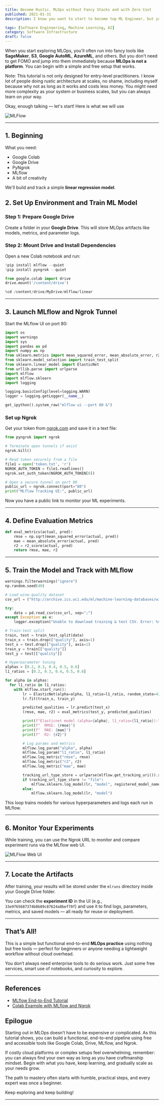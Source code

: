```yaml
---
title: Become Rustic. MLOps without Fancy Stacks and with Zero Cost
published: 2021-01-31
description: I know you want to start to become top ML Engineer, but you don't have fancy production setup. A beginner-friendly, cost-free MLOps setup using Colab, Drive, MLflow, and Ngrok, no fancy cloud platforms needed.

tags: [Software Engineering, Machine Learning, AI]
category: Software Infrastructure
draft: false
---
```


When you start exploring MLOps, you'll often run into fancy tools like **SageMaker**, **S3**, **Google AutoML**, **AzureML**, and others. But you don't need to get FOMO and jump into them immediately because **MLOps is not a platform**. You can begin with a simple and free setup that works.

Note: This tutorial is not only designed for entry-level practitioners. I know lot of people doing rustic architecture at scales, no shame, including myself because why not as long as it works and costs less money. You might need more complexity as your system or business scales, but you can always learn on your way.

Okay, enough talking — let's start! Here is what we will use

![MLFlow](https://viso.ai/wp-content/uploads/2024/03/mlflow.jpg)

---

## 1. Beginning

What you need:

- Google Colab  
- Google Drive  
- PyNgrok  
- MLflow  
- A bit of creativity

We'll build and track a simple **linear regression model**.


## 2. Set Up Environment and Train ML Model

### Step 1: Prepare Google Drive

Create a folder in your **Google Drive**. This will store MLOps artifacts like models, metrics, and parameter logs.

### Step 2: Mount Drive and Install Dependencies

Open a new Colab notebook and run:

```python
!pip install mlflow --quiet
!pip install pyngrok --quiet

from google.colab import drive
drive.mount('/content/drive')

%cd /content/drive/MyDrive/mlflow/linear
```

---

## 3. Launch MLflow and Ngrok Tunnel

Start the MLflow UI on port 80:

```python
import os
import warnings
import sys
import pandas as pd
import numpy as np
from sklearn.metrics import mean_squared_error, mean_absolute_error, r2_score
from sklearn.model_selection import train_test_split
from sklearn.linear_model import ElasticNet
from urllib.parse import urlparse
import mlflow
import mlflow.sklearn
import logging

logging.basicConfig(level=logging.WARN)
logger = logging.getLogger(__name__)

get_ipython().system_raw("mlflow ui --port 80 &")
```

### Set up Ngrok

Get your token from [ngrok.com](https://ngrok.com/) and save it in a text file:

```python
from pyngrok import ngrok

# Terminate open tunnels if exist
ngrok.kill()

# Read token securely from a file
file1 = open('token.txt', 'r')
NGROK_AUTH_TOKEN = file1.readlines()
ngrok.set_auth_token(NGROK_AUTH_TOKEN[0])

# Open a secure tunnel on port 80
public_url = ngrok.connect(port="80")
print("MLflow Tracking UI:", public_url)
```

Now you have a public link to monitor your ML experiments.

---

## 4. Define Evaluation Metrics

```python
def eval_metrics(actual, pred):
    rmse = np.sqrt(mean_squared_error(actual, pred))
    mae = mean_absolute_error(actual, pred)
    r2 = r2_score(actual, pred)
    return rmse, mae, r2 
```

---

## 5. Train the Model and Track with MLflow

```python
warnings.filterwarnings("ignore")
np.random.seed(40)

# Load wine-quality dataset
csv_url = ("http://archive.ics.uci.edu/ml/machine-learning-databases/wine-quality/winequality-red.csv")

try:
    data = pd.read_csv(csv_url, sep=";")
except Exception as e:
    logger.exception("Unable to download training & test CSV. Error: %s", e)

# Train-test split
train, test = train_test_split(data)
train_x = train.drop(["quality"], axis=1)
test_x = test.drop(["quality"], axis=1)
train_y = train[["quality"]]
test_y = test[["quality"]]

# Hyperparameter tuning
alphas = [0.2, 0.3, 0.4, 0.5, 0.6]
l1_ratios = [0.2, 0.3, 0.4, 0.5, 0.6]

for alpha in alphas:
  for l1_ratio in l1_ratios:
    with mlflow.start_run():
        lr = ElasticNet(alpha=alpha, l1_ratio=l1_ratio, random_state=42)
        lr.fit(train_x, train_y)

        predicted_qualities = lr.predict(test_x)
        (rmse, mae, r2) = eval_metrics(test_y, predicted_qualities)

        print(f"Elasticnet model (alpha={alpha}, l1_ratio={l1_ratio}):")
        print(f"  RMSE: {rmse}")
        print(f"  MAE: {mae}")
        print(f"  R2: {r2}")

        # Log params and metrics
        mlflow.log_param("alpha", alpha)
        mlflow.log_param("l1_ratio", l1_ratio)
        mlflow.log_metric("rmse", rmse)
        mlflow.log_metric("r2", r2)
        mlflow.log_metric("mae", mae)

        tracking_url_type_store = urlparse(mlflow.get_tracking_uri()).scheme
        if tracking_url_type_store != "file":                
            mlflow.sklearn.log_model(lr, "model", registered_model_name="ElasticnetWineModel")
        else:
            mlflow.sklearn.log_model(lr, "model")
```

This loop trains models for various hyperparameters and logs each run in MLflow.

---

## 6. Monitor Your Experiments

While training, you can use the Ngrok URL to monitor and compare experiment runs via the MLflow web UI.

![MLFlow Web UI](https://miro.medium.com/v2/resize:fit:1400/format:webp/1*jIbjAUOjnIwNxYhm2rUURw.png)

---

## 7. Locate the Artifacts

After training, your results will be stored under the `mlruns` directory inside your Google Drive folder.

You can check the **experiment ID** in the UI (e.g., `33e9f65687374b0b89c87624a8bef70f`) and use it to find logs, parameters, metrics, and saved models — all ready for reuse or deployment.

---

## That’s All!

This is a simple but functional end-to-end **MLOps practice** using nothing but free tools — perfect for beginners or anyone needing a lightweight workflow without cloud overhead.

You don’t always need enterprise tools to do serious work. Just some free services, smart use of notebooks, and curiosity to explore.

---

## References

- [MLflow End-to-End Tutorial](https://mlflow.org/docs/latest/tutorial.html)  
- [Colab Example with MLflow and Ngrok](https://github.com/dmatrix/google-colab/blob/master/mlflow_issue_2350.ipynb)

## Epilogue

Starting out in MLOps doesn’t have to be expensive or complicated. As this tutorial shows, you can build a functional, end-to-end pipeline using free and accessible tools like Google Colab, Drive, MLflow, and Ngrok.

If costly cloud platforms or complex setups feel overwhelming, remember: you can always find your own way as long as you have craftmanship mindset. Begin with what you have, keep learning, and gradually scale as your needs grow.

The path to mastery often starts with humble, practical steps, and every expert was once a beginner.

Keep exploring and keep building!

---
